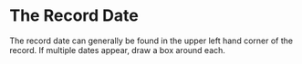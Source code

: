 # The Record Date

The record date can generally be found in the upper left hand corner of the record. If multiple dates appear, draw a box around each.
